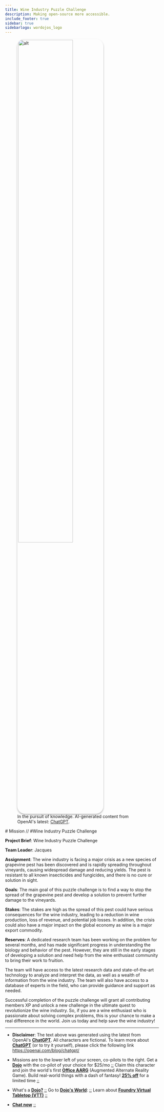 ```yaml
---
title: Wine Industry Puzzle Challenge
description: Making open-source more accessible.
include_footer: true
sidebar: true
sidebarlogo: wordojos_logo
---
```

<figure>
    <img src='/uploads/mechs/Barista.png' style="width: 65%;height: 65%;padding: 3px; box-shadow: 0 3px 5px rgba(0,0,0,.3);border-radius: 25px;overflow: hidden;border: none;" align="middle"; alt='alt'; alt='student in hoody with laptop';/>
    <figcaption>In the pursuit of knowledge.  AI-generated content from OpenAI's latest: <a href="https://openai.com/blog/chatgpt/" >ChatGPT</a>.</figcaption>
</figure>
# Mission // #Wine Industry Puzzle Challenge

**Project Brief**: Wine Industry Puzzle Challenge

**Team Leader**: Jacques

**Assignment**:
The wine industry is facing a major crisis as a new species of grapevine pest has been discovered and is rapidly spreading throughout vineyards, causing widespread damage and reducing yields. The pest is resistant to all known insecticides and fungicides, and there is no cure or solution in sight.

**Goals**:
The main goal of this puzzle challenge is to find a way to stop the spread of the grapevine pest and develop a solution to prevent further damage to the vineyards.

**Stakes**:
The stakes are high as the spread of this pest could have serious consequences for the wine industry, leading to a reduction in wine production, loss of revenue, and potential job losses. In addition, the crisis could also have a major impact on the global economy as wine is a major export commodity.

**Reserves**:
A dedicated research team has been working on the problem for several months, and has made significant progress in understanding the biology and behavior of the pest. However, they are still in the early stages of developing a solution and need help from the wine enthusiast community to bring their work to fruition.

The team will have access to the latest research data and state-of-the-art technology to analyze and interpret the data, as well as a wealth of information from the wine industry. The team will also have access to a database of experts in the field, who can provide guidance and support as needed.

Successful completion of the puzzle challenge will grant all contributing members XP and unlock a new challenge in the ultimate quest to revolutionize the wine industry. So, if you are a wine enthusiast who is passionate about solving complex problems, this is your chance to make a real difference in the world. Join us today and help save the wine industry!

---

* **Disclaimer**: The text above was generated using the latest from OpenAI's [**ChatGPT**](https://openai.com/blog/chatgpt/).  All characters are fictional.  To learn more about [**ChatGPT**](https://openai.com/blog/chatgpt/) (or to try it yourself), please click the following link https://openai.com/blog/chatgpt/

* Missions are to the lower left of your screen, co-pilots to the right. Get a [**Dojo**](https://workmates.live/marketplace) with the co-pilot of your choice for $25/mo [::](https://workmates.live/marketplace)  Claim this character and join the world's first [**Office AARG**](https://dojos.world) (Augmented Alternate Reality Game). Build real-world things with a dash of fantasy! [**25% off**](https://blog.workdojos.com/deal-on-a-dojo) for a limited time [::](https://blog.workdojos.com/deal-on-a-dojo) 

* What's a [**Dojo?**](https://workdojos.com) [::](https://workdojos.com)  Go to [**Dojo's World**](https://dojos.world): [::](https://dojos.world)  Learn about [**Foundry Virtual Tabletop (VTT)**](https://foundryvtt.com) [::](https://foundryvtt.com/)

* [**Chat now**](https://chat.workmates.live/channel/support) [::](https://chat.workmates.live/channel/support)